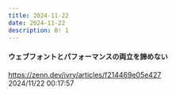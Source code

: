 ```yaml
---
title: 2024-11-22
date: 2024-11-22
description: B! 1
---
```


#### ウェブフォントとパフォーマンスの両立を諦めない
https://zenn.dev/ivry/articles/f214469e05e427<br>
2024/11/22 00:17:57<br>


